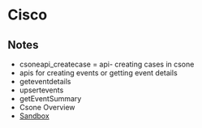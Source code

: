 # Cisco

## Notes
* csoneapi_createcase = api- creating cases in csone
* apis for creating events or getting event details
* geteventdetails
* upsertevents
* getEventSummary
* Csone Overview
* [Sandbox](https://csone--ts4svc.cs94.my.salesforce.com/console)
